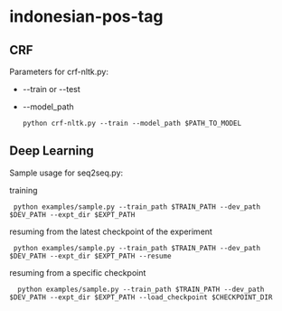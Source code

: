 # indonesian-pos-tag

## CRF 

Parameters for crf-nltk.py:

* --train or --test

* --model_path

      python crf-nltk.py --train --model_path $PATH_TO_MODEL

## Deep Learning

Sample usage for seq2seq.py:

training

     python examples/sample.py --train_path $TRAIN_PATH --dev_path $DEV_PATH --expt_dir $EXPT_PATH
     
resuming from the latest checkpoint of the experiment
     
     python examples/sample.py --train_path $TRAIN_PATH --dev_path $DEV_PATH --expt_dir $EXPT_PATH --resume

resuming from a specific checkpoint
      
      python examples/sample.py --train_path $TRAIN_PATH --dev_path $DEV_PATH --expt_dir $EXPT_PATH --load_checkpoint $CHECKPOINT_DIR


